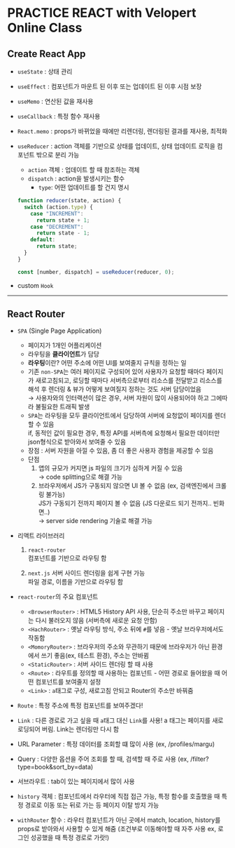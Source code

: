 # PRACTICE REACT with Velopert Online Class

## Create React App

- `useState` : 상태 관리
- `useEffect` : 컴포넌트가 마운트 된 이후 또는 업데이트 된 이후 시점 보장
- `useMemo` : 연산된 값을 재사용
- `useCallback` : 특정 함수 재사용
- `React.memo` : props가 바뀌었을 때에만 리렌더링, 렌더링된 결과를 재사용, 최적화

- `useReducer` : action 객체를 기반으로 상태를 업데이트, 상태 업데이트 로직을 컴포넌트 밖으로 분리 가능

  - `action` 객체 : 업데이트 할 때 참조하는 객체
  - `dispatch` : action을 발생시키는 함수
    - `type`: 어떤 업데이트를 할 건지 명시

  ```jsx
  function reducer(state, action) {
    switch (action.type) {
      case "INCREMENT":
        return state + 1;
      case "DECREMENT":
        return state - 1;
      default:
        return state;
    }
  }
  ```

  ```jsx
  const [number, dispatch] = useReducer(reducer, 0);
  ```

- custom `Hook`

---

## React Router

- `SPA` (Single Page Application)

  - 페이지가 1개인 어플리케이션
  - 라우팅을 **클라이언트**가 담당
  - **라우팅**이란? 어떤 주소에 어떤 UI를 보여줄지 규칙을 정하는 일
  - 기존 `non-SPA`는 여러 페이지로 구성되어 있어 사용자가 요청할 때마다 페이지가 새로고침되고, 로딩할 때마다 서버측으로부터 리소스를 전달받고 리소스를 해석 후 렌더링 & 뷰가 어떻게 보여질지 정하는 것도 서버 담당이었음  
    &#8594; 사용자와의 인터랙션이 많은 경우, 서버 자원이 많이 사용되어야 하고 그에따라 불필요한 트래픽 발생
  - `SPA`는 라우팅을 모두 클라이언트에서 담당하여 서버에 요청없이 페이지를 렌더할 수 있음  
    if, 동적인 값이 필요한 경우, 특정 API를 서버측에 요청해서 필요한 데이터만 json형식으로 받아와서 보여줄 수 있음
  - 장점 : 서버 자원을 아낄 수 있음, 좀 더 좋은 사용자 경험을 제공할 수 있음
  - 단점
    1. 앱의 규모가 커지면 js 파일의 크기가 심하게 커질 수 있음  
       &#8594; code splitting으로 해결 가능
    2. 브라우저에서 JS가 구동되지 않으면 UI 볼 수 없음 (ex, 검색엔진에서 크롤링 불가능)  
       JS가 구동되기 전까지 페이지 볼 수 없음 (JS 다운로드 되기 전까지.. 빈화면..)  
       &#8594; server side rendering 기술로 해결 가능

- 리액트 라이브러리

  1.  `react-router`  
      컴포넌트를 기반으로 라우팅 함

  2.  `next.js`
      서버 사이드 렌더링을 쉽게 구현 가능  
      파일 경로, 이름을 기반으로 라우팅 함

- `react-router`의 주요 컴포넌트

  - `<BrowserRouter>` : HTML5 History API 사용, 단순히 주소만 바꾸고 페이지는 다시 불러오지 않음 (서버측에 새로운 요청 안함)
  - `<HachRouter>` : 옛날 라우팅 방식, 주소 뒤에 `#`를 넣음 - 옛날 브라우저에서도 작동함
  - `<MomoryRouter>` : 브라우저의 주소와 무관하기 때문에 브라우저가 아닌 환경에서 쓰기 좋음(ex, 테스트 환경), 주소는 안바뀜
  - `<StaticRouter>` : 서버 사이드 렌더링 할 때 사용
  - `<Route>` : 라우트를 정의할 때 사용하는 컴포넌트 - 어떤 경로로 들어왔을 때 어떤 컴포넌트를 보여줄지 설정
  - `<Link>` : `a`태그로 구성, 새로고침 안되고 Router의 주소만 바꿔줌

- `Route` : 특정 주소에 특정 컴포넌트를 보여주겠다!
- `Link` : 다른 경로로 가고 싶을 때 `a`태그 대신 `Link`를 사용! a 태그는 페이지를 새로 로딩되어 버림. Link는 렌더링만 다시 함

- URL Parameter : 특정 데이터를 조회할 떄 많이 사용 (ex, /profiles/margu)
- Query : 다양한 옵션을 주어 조회를 할 때, 검색할 때 주로 사용 (ex, /filter?type=book&sort_by=data)

- 서브라우트 : tab이 있는 페이지에서 많이 사용

- `history` 객체 : 컴포넌트에서 라우터에 직접 접근 가능, 특정 함수를 호출했을 때 특정 경로로 이동 또는 뒤로 가는 등 페이지 이탈 방지 가능
- `withRouter` 함수 : 라우터 컴포넌트가 아닌 곳에서 match, location, history를 props로 받아와서 사용할 수 있게 해줌 (조건부로 이동해야할 때 자주 사용 ex, 로그인 성공했을 때 특정 경로로 가랏!)
